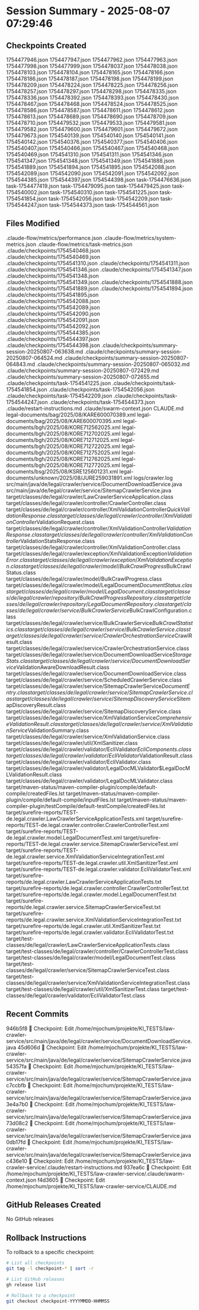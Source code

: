 # Session Summary - 2025-08-07 07:29:46

## Checkpoints Created
1754477946.json
1754477947.json
1754477962.json
1754477963.json
1754477998.json
1754477999.json
1754478037.json
1754478038.json
1754478103.json
1754478104.json
1754478165.json
1754478166.json
1754478186.json
1754478187.json
1754478198.json
1754478199.json
1754478209.json
1754478224.json
1754478225.json
1754478256.json
1754478257.json
1754478297.json
1754478298.json
1754478335.json
1754478336.json
1754478392.json
1754478393.json
1754478430.json
1754478467.json
1754478468.json
1754478524.json
1754478525.json
1754478586.json
1754478587.json
1754478611.json
1754478612.json
1754478613.json
1754478689.json
1754478690.json
1754478709.json
1754478710.json
1754479532.json
1754479533.json
1754479581.json
1754479582.json
1754479600.json
1754479601.json
1754479672.json
1754479673.json
1754540139.json
1754540140.json
1754540141.json
1754540142.json
1754540376.json
1754540377.json
1754540406.json
1754540407.json
1754540466.json
1754540467.json
1754540468.json
1754540469.json
1754541310.json
1754541311.json
1754541346.json
1754541347.json
1754541348.json
1754541349.json
1754541888.json
1754541889.json
1754541894.json
1754541895.json
1754542088.json
1754542089.json
1754542090.json
1754542091.json
1754542092.json
1754544385.json
1754544397.json
1754544398.json
task-1754476636.json
task-1754477419.json
task-1754479095.json
task-1754479425.json
task-1754540002.json
task-1754540310.json
task-1754541225.json
task-1754541854.json
task-1754542056.json
task-1754542209.json
task-1754544247.json
task-1754544373.json
task-1754544561.json

## Files Modified
.claude-flow/metrics/performance.json
.claude-flow/metrics/system-metrics.json
.claude-flow/metrics/task-metrics.json
.claude/checkpoints/1754540468.json
.claude/checkpoints/1754540469.json
.claude/checkpoints/1754541310.json
.claude/checkpoints/1754541311.json
.claude/checkpoints/1754541346.json
.claude/checkpoints/1754541347.json
.claude/checkpoints/1754541348.json
.claude/checkpoints/1754541349.json
.claude/checkpoints/1754541888.json
.claude/checkpoints/1754541889.json
.claude/checkpoints/1754541894.json
.claude/checkpoints/1754541895.json
.claude/checkpoints/1754542088.json
.claude/checkpoints/1754542089.json
.claude/checkpoints/1754542090.json
.claude/checkpoints/1754542091.json
.claude/checkpoints/1754542092.json
.claude/checkpoints/1754544385.json
.claude/checkpoints/1754544397.json
.claude/checkpoints/1754544398.json
.claude/checkpoints/summary-session-20250807-063638.md
.claude/checkpoints/summary-session-20250807-064524.md
.claude/checkpoints/summary-session-20250807-064843.md
.claude/checkpoints/summary-session-20250807-065032.md
.claude/checkpoints/summary-session-20250807-072429.md
.claude/checkpoints/summary-session-20250807-072655.md
.claude/checkpoints/task-1754541225.json
.claude/checkpoints/task-1754541854.json
.claude/checkpoints/task-1754542056.json
.claude/checkpoints/task-1754542209.json
.claude/checkpoints/task-1754544247.json
.claude/checkpoints/task-1754544373.json
.claude/restart-instructions.md
.claude/swarm-context.json
CLAUDE.md
legal-documents/bag/2025/08/KARE600070389.xml
legal-documents/bag/2025/08/KARE600070395.xml
legal-documents/bgh/2025/08/KORE712562025.xml
legal-documents/bgh/2025/08/KORE712702025.xml
legal-documents/bgh/2025/08/KORE712712025.xml
legal-documents/bgh/2025/08/KORE712722025.xml
legal-documents/bgh/2025/08/KORE712752025.xml
legal-documents/bgh/2025/08/KORE712762025.xml
legal-documents/bgh/2025/08/KORE712772025.xml
legal-documents/bsg/2025/08/KSRE125601231.xml
legal-documents/unknown/2025/08/JURE259031891.xml
logs/crawler.log
src/main/java/de/legal/crawler/service/DocumentDownloadService.java
src/main/java/de/legal/crawler/service/SitemapCrawlerService.java
target/classes/de/legal/crawler/LawCrawlerServiceApplication.class
target/classes/de/legal/crawler/controller/CrawlerController.class
target/classes/de/legal/crawler/controller/XmlValidationController$QuickValidationResponse.class
target/classes/de/legal/crawler/controller/XmlValidationController$ValidationRequest.class
target/classes/de/legal/crawler/controller/XmlValidationController$ValidationResponse.class
target/classes/de/legal/crawler/controller/XmlValidationController$ValidationStatsResponse.class
target/classes/de/legal/crawler/controller/XmlValidationController.class
target/classes/de/legal/crawler/exception/XmlValidationException$ValidationError.class
target/classes/de/legal/crawler/exception/XmlValidationException.class
target/classes/de/legal/crawler/model/BulkCrawlProgress$BulkCrawlStatus.class
target/classes/de/legal/crawler/model/BulkCrawlProgress.class
target/classes/de/legal/crawler/model/LegalDocument$DocumentStatus.class
target/classes/de/legal/crawler/model/LegalDocument.class
target/classes/de/legal/crawler/repository/BulkCrawlProgressRepository.class
target/classes/de/legal/crawler/repository/LegalDocumentRepository.class
target/classes/de/legal/crawler/service/BulkCrawlerService$BulkCrawlConfiguration.class
target/classes/de/legal/crawler/service/BulkCrawlerService$BulkCrawlStatistics.class
target/classes/de/legal/crawler/service/BulkCrawlerService.class
target/classes/de/legal/crawler/service/CrawlerOrchestrationService$CrawlResult.class
target/classes/de/legal/crawler/service/CrawlerOrchestrationService.class
target/classes/de/legal/crawler/service/DocumentDownloadService$StorageStats.class
target/classes/de/legal/crawler/service/DocumentDownloadService$ValidationAwareDownloadResult.class
target/classes/de/legal/crawler/service/DocumentDownloadService.class
target/classes/de/legal/crawler/service/ScheduledCrawlerService.class
target/classes/de/legal/crawler/service/SitemapCrawlerService$DocumentEntry.class
target/classes/de/legal/crawler/service/SitemapCrawlerService.class
target/classes/de/legal/crawler/service/SitemapDiscoveryService$SitemapDiscoveryResult.class
target/classes/de/legal/crawler/service/SitemapDiscoveryService.class
target/classes/de/legal/crawler/service/XmlValidationService$ComprehensiveValidationResult.class
target/classes/de/legal/crawler/service/XmlValidationService$ValidationSummary.class
target/classes/de/legal/crawler/service/XmlValidationService.class
target/classes/de/legal/crawler/util/XmlSanitizer.class
target/classes/de/legal/crawler/validator/EcliValidator$EcliComponents.class
target/classes/de/legal/crawler/validator/EcliValidator$ValidationResult.class
target/classes/de/legal/crawler/validator/EcliValidator.class
target/classes/de/legal/crawler/validator/LegalDocMLValidator$LegalDocMLValidationResult.class
target/classes/de/legal/crawler/validator/LegalDocMLValidator.class
target/maven-status/maven-compiler-plugin/compile/default-compile/createdFiles.lst
target/maven-status/maven-compiler-plugin/compile/default-compile/inputFiles.lst
target/maven-status/maven-compiler-plugin/testCompile/default-testCompile/createdFiles.lst
target/surefire-reports/TEST-de.legal.crawler.LawCrawlerServiceApplicationTests.xml
target/surefire-reports/TEST-de.legal.crawler.controller.CrawlerControllerTest.xml
target/surefire-reports/TEST-de.legal.crawler.model.LegalDocumentTest.xml
target/surefire-reports/TEST-de.legal.crawler.service.SitemapCrawlerServiceTest.xml
target/surefire-reports/TEST-de.legal.crawler.service.XmlValidationServiceIntegrationTest.xml
target/surefire-reports/TEST-de.legal.crawler.util.XmlSanitizerTest.xml
target/surefire-reports/TEST-de.legal.crawler.validator.EcliValidatorTest.xml
target/surefire-reports/de.legal.crawler.LawCrawlerServiceApplicationTests.txt
target/surefire-reports/de.legal.crawler.controller.CrawlerControllerTest.txt
target/surefire-reports/de.legal.crawler.model.LegalDocumentTest.txt
target/surefire-reports/de.legal.crawler.service.SitemapCrawlerServiceTest.txt
target/surefire-reports/de.legal.crawler.service.XmlValidationServiceIntegrationTest.txt
target/surefire-reports/de.legal.crawler.util.XmlSanitizerTest.txt
target/surefire-reports/de.legal.crawler.validator.EcliValidatorTest.txt
target/test-classes/de/legal/crawler/LawCrawlerServiceApplicationTests.class
target/test-classes/de/legal/crawler/controller/CrawlerControllerTest.class
target/test-classes/de/legal/crawler/model/LegalDocumentTest.class
target/test-classes/de/legal/crawler/service/SitemapCrawlerServiceTest.class
target/test-classes/de/legal/crawler/service/XmlValidationServiceIntegrationTest.class
target/test-classes/de/legal/crawler/util/XmlSanitizerTest.class
target/test-classes/de/legal/crawler/validator/EcliValidatorTest.class

## Recent Commits
946b5f8 🔖 Checkpoint: Edit /home/mjochum/projekte/KI_TESTS/law-crawler-service/src/main/java/de/legal/crawler/service/DocumentDownloadService.java
45d606d 🔖 Checkpoint: Edit /home/mjochum/projekte/KI_TESTS/law-crawler-service/src/main/java/de/legal/crawler/service/SitemapCrawlerService.java
54357fa 🔖 Checkpoint: Edit /home/mjochum/projekte/KI_TESTS/law-crawler-service/src/main/java/de/legal/crawler/service/SitemapCrawlerService.java
c7ccbfb 🔖 Checkpoint: Edit /home/mjochum/projekte/KI_TESTS/law-crawler-service/src/main/java/de/legal/crawler/service/SitemapCrawlerService.java
3e4a7b0 🔖 Checkpoint: Edit /home/mjochum/projekte/KI_TESTS/law-crawler-service/src/main/java/de/legal/crawler/service/SitemapCrawlerService.java
73d08c2 🔖 Checkpoint: Edit /home/mjochum/projekte/KI_TESTS/law-crawler-service/src/main/java/de/legal/crawler/service/SitemapCrawlerService.java
0db17fd 🔖 Checkpoint: Edit /home/mjochum/projekte/KI_TESTS/law-crawler-service/src/main/java/de/legal/crawler/service/SitemapCrawlerService.java
c436e10 🔖 Checkpoint: Edit /home/mjochum/projekte/KI_TESTS/law-crawler-service/.claude/restart-instructions.md
937ea6c 🔖 Checkpoint: Edit /home/mjochum/projekte/KI_TESTS/law-crawler-service/.claude/swarm-context.json
f4d3605 🔖 Checkpoint: Edit /home/mjochum/projekte/KI_TESTS/law-crawler-service/CLAUDE.md

## GitHub Releases Created
No GitHub releases

## Rollback Instructions
To rollback to a specific checkpoint:
```bash
# List all checkpoints
git tag -l checkpoint-* | sort -r

# List GitHub releases
gh release list

# Rollback to a checkpoint
git checkout checkpoint-YYYYMMDD-HHMMSS
```
